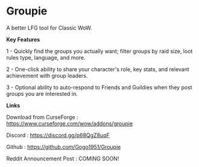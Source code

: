# Groupie
A better LFG tool for Classic WoW.


**Key Features**

1 - Quickly find the groups you actually want; filter groups by raid size, loot rules type, language, and more.

2 - One-click ability to share your character's role, key stats, and relevant achievement with group leaders.

3 - Optional ability to auto-respond to Friends and Guildies when they post groups you are interested in.


**Links**

Download from CurseForge : <https://www.curseforge.com/wow/addons/groupie>

Discord : <https://discord.gg/p68QgZ8uqF>

Github : <https://github.com/Gogo1951/Groupie>

Reddit Announcement Post : COMING SOON!
